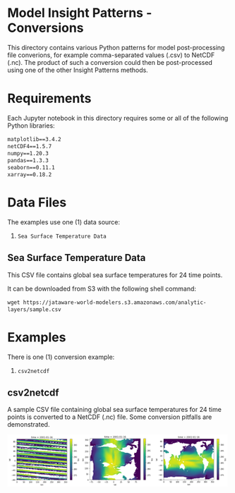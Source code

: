 # Model Insight Patterns - Conversions

This directory contains various Python patterns for model post-processing file converions, for example comma-separated values (.csv) to NetCDF (.nc). The product of such a conversion could then be post-processed using one of the other Insight Patterns methods.


# Requirements

Each Jupyter notebook in this directory requires some or all of the following Python libraries:
```
matplotlib==3.4.2
netCDF4==1.5.7
numpy==1.20.3
pandas==1.3.3
seaborn==0.11.1
xarray==0.18.2
```

# Data Files

The examples use one (1) data source:
1. `Sea Surface Temperature Data`

## Sea Surface Temperature Data

This CSV file contains global sea surface temperatures for 24 time points.

It can be downloaded from S3 with the following shell command:
```
wget https://jataware-world-modelers.s3.amazonaws.com/analytic-layers/sample.csv
```



# Examples

There is one (1) conversion example:

1. `csv2netcdf`

## csv2netcdf

A sample CSV file containing global sea surface temperatures for 24 time points is converted to a NetCDF (.nc) file. Some conversion pitfalls are demonstrated.

<img src="imgs/csv2netcdf1.png" width="33%"/><img src="imgs/csv2netcdf2.png" width="33%"/><img src="imgs/csv2netcdf3.png" width="33%"/>

